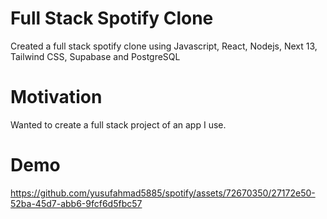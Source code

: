 # Full Stack Spotify Clone
Created a full stack spotify clone using Javascript, React, Nodejs, Next 13, Tailwind CSS, Supabase and PostgreSQL

# Motivation
Wanted to create a full stack project of an app I use.

# Demo




https://github.com/yusufahmad5885/spotify/assets/72670350/27172e50-52ba-45d7-abb6-9fcf6d5fbc57



